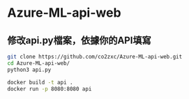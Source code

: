 ﻿# Azure-ML-api-web
 
 ## 修改api.py檔案，依據你的API填寫

```bash
git clone https://github.com/co2zxc/Azure-ML-api-web.git
cd Azure-ML-api-web/
python3 api.py 

docker build -t api .
docker run -p 8080:8080 api

```
